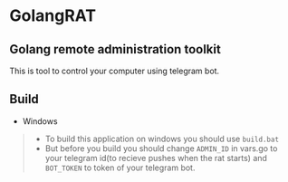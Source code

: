 # GolangRAT
## Golang remote administration toolkit
This is tool to control your computer using telegram bot.
## Build
- Windows
>- To build this application on windows you should use `build.bat`
>- But before you build you should change `ADMIN_ID` in vars.go to your telegram id(to recieve pushes when the rat starts) and `BOT_TOKEN` to token of your telegram bot.
